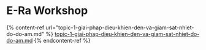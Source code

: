 # E-Ra Workshop

{% content-ref url="topic-1-giai-phap-dieu-khien-den-va-giam-sat-nhiet-do-do-am.md" %}
[topic-1-giai-phap-dieu-khien-den-va-giam-sat-nhiet-do-do-am.md](topic-1-giai-phap-dieu-khien-den-va-giam-sat-nhiet-do-do-am.md)
{% endcontent-ref %}
